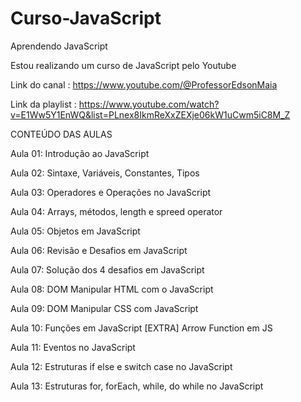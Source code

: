 # Curso-JavaScript
 Aprendendo JavaScript

Estou realizando um curso de JavaScript pelo Youtube


Link do canal : https://www.youtube.com/@ProfessorEdsonMaia

Link da playlist : https://www.youtube.com/watch?v=E1Ww5Y1EnWQ&list=PLnex8IkmReXxZEXje06kW1uCwm5iC8M_Z


CONTEÚDO DAS AULAS 

Aula 01: Introdução ao JavaScript

Aula 02: Sintaxe, Variáveis, Constantes, Tipos

Aula 03: Operadores e Operações no JavaScript

Aula 04: Arrays, métodos, length e spreed operator

Aula 05: Objetos em JavaScript

Aula 06: Revisão e Desafios em JavaScript

Aula 07: Solução dos 4 desafios em JavaScript

Aula 08: DOM Manipular HTML com o JavaScript

Aula 09: DOM Manipular CSS com JavaScript

Aula 10: Funções em JavaScript [EXTRA] Arrow Function em JS

Aula 11: Eventos no JavaScript

Aula 12: Estruturas if else e switch case no JavaScript

Aula 13: Estruturas for, forEach, while, do while no JavaScript